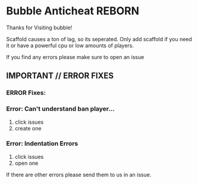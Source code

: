 # Bubble Anticheat REBORN
Thanks for Visiting bubble!

Scaffold causes a ton of lag, so its seperated. Only add scaffold if you need it or have a powerful cpu or low amounts of players.

If you find any errors please make sure to open an issue

## **IMPORTANT // ERROR FIXES**

### **ERROR Fixes:**

### Error: Can't understand ban player... 
1) click issues
2) create one

### Error: Indentation Errors
1) click issues
2) open one

If there are other errors please send them to us in an issue. 
